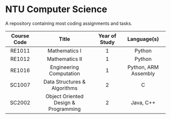 # NTU Computer Science
A repository containing most coding assignments and tasks.

Course Code | Title                               | Year of Study | Language(s)
|:---------:|:-----:                              |:-------------:|:-----------:
RE1011      | Mathematics I                       | 1             | Python
RE1012      | Mathematics II                      | 1             | Python
RE1016      | Engineering Computation             | 1             | Python, ARM Assembly
SC1007      | Data Structures & Algorithms        | 2             | C
SC2002      | Object Oriented Design & Programming| 2             | Java, C++
